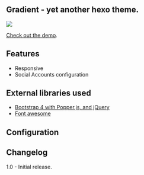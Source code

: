 ## Gradient - yet another hexo theme.
![](https://i.imgur.com/QBA9Z3i.jpg)

[Check out the demo](https://randomadversary.com/Gradient/).

## Features
- Responsive
- Social Accounts configuration

## External libraries used
- [Bootstrap 4 with Popper.js, and jQuery](https://getbootstrap.com/)
- [Font awesome](https://fontawesome.com/)
## Configuration

## Changelog
1.0 - Initial release.
